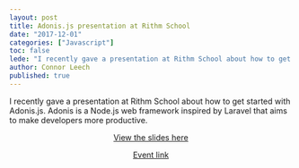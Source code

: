 ```yaml
---
layout: post
title: Adonis.js presentation at Rithm School
date: "2017-12-01"
categories: ["Javascript"]
toc: false
lede: "I recently gave a presentation at Rithm School about how to get started with Adonis.js. Adonis is a web framework inspired by Laravel that aims to make developers more productive."
author: Connor Leech
published: true
---
```


I recently gave a presentation at Rithm School about how to get started with Adonis.js. Adonis is a Node.js web framework inspired by Laravel that aims to make developers more productive. 

<p align='center'>
	<a href="https://docs.google.com/presentation/d/1hzpjW84b_nMKcJK2c82yVthJ4-qnKoq9gcmT94ZxAkM/edit?usp=sharing" target='_blank'>View the slides here</a>
</p>
<p align='center'>
	<a href='https://www.meetup.com/rithmschool/events/244177538/' target='_blank'>Event link</a>
</p>